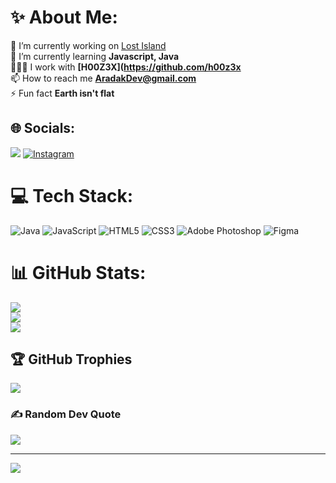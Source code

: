 # ✨ About Me:
🔭 I’m currently working on [Lost Island](https://lostisland.gq)<br>🌱 I’m currently learning **Javascript, Java**<br>🧑‍🤝‍🧑 I work with **[H00Z3X](https://github.com/h00z3x** <br>📫 How to reach me **AradakDev@gmail.com**<br>⚡ Fun fact **Earth isn't flat**


## 🌐 Socials:
[![](https://dcbadge.vercel.app/api/server/2rNE8rTrhP?style=flat)](https://discord.gg/2rNE8rTrhP)
[![Instagram](https://img.shields.io/badge/Instagram-%23E4405F.svg?logo=Instagram&logoColor=white)](https://instagram.com/Arad._.ak) 

# 💻 Tech Stack:
![Java](https://img.shields.io/badge/java-%23ED8B00.svg?style=for-the-badge&logo=java&logoColor=white) ![JavaScript](https://img.shields.io/badge/javascript-%23323330.svg?style=for-the-badge&logo=javascript&logoColor=%23F7DF1E) ![HTML5](https://img.shields.io/badge/html5-%23E34F26.svg?style=for-the-badge&logo=html5&logoColor=white) ![CSS3](https://img.shields.io/badge/css3-%231572B6.svg?style=for-the-badge&logo=css3&logoColor=white) ![Adobe Photoshop](https://img.shields.io/badge/adobephotoshop-%2331A8FF.svg?style=for-the-badge&logo=adobephotoshop&logoColor=white) 	![Figma](https://img.shields.io/badge/figma-%23F24E1E.svg?style=for-the-badge&logo=figma&logoColor=white)
# 📊 GitHub Stats:
![](https://github-readme-stats.vercel.app/api?username=Arad00ak&theme=dark&hide_border=false&include_all_commits=false&count_private=false)<br/>
![](https://github-readme-streak-stats.herokuapp.com/?user=Arad00ak&theme=dark&hide_border=false)<br/>
![](https://github-readme-stats.vercel.app/api/top-langs/?username=Arad00ak&theme=dark&hide_border=false&include_all_commits=false&count_private=false&layout=compact)

## 🏆 GitHub Trophies
![](https://github-profile-trophy.vercel.app/?username=Arad00ak&theme=onedark&no-frame=true&no-bg=true&margin-w=4)

### ✍️ Random Dev Quote
![](https://quotes-github-readme.vercel.app/api?type=horizontal&theme=dark)

---
[![](https://visitcount.itsvg.in/api?id=Arad00ak&icon=0&color=2)](https://visitcount.itsvg.in)

